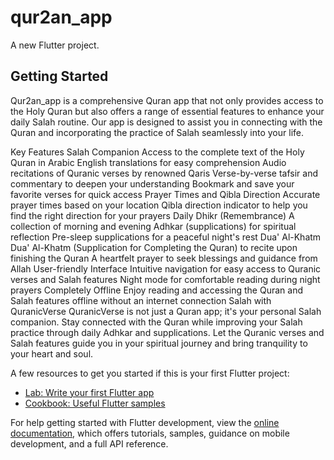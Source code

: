 # qur2an_app

A new Flutter project.

## Getting Started

Qur2an_app is a comprehensive Quran app that not only provides access to the Holy Quran but also offers a range of essential features to enhance your daily Salah routine. Our app is designed to assist you in connecting with the Quran and incorporating the practice of Salah seamlessly into your life.

Key Features
Salah Companion
Access to the complete text of the Holy Quran in Arabic
English translations for easy comprehension
Audio recitations of Quranic verses by renowned Qaris
Verse-by-verse tafsir and commentary to deepen your understanding
Bookmark and save your favorite verses for quick access
Prayer Times and Qibla Direction
Accurate prayer times based on your location
Qibla direction indicator to help you find the right direction for your prayers
Daily Dhikr (Remembrance)
A collection of morning and evening Adhkar (supplications) for spiritual reflection
Pre-sleep supplications for a peaceful night's rest
Dua' Al-Khatm
Dua' Al-Khatm (Supplication for Completing the Quran) to recite upon finishing the Quran
A heartfelt prayer to seek blessings and guidance from Allah
User-friendly Interface
Intuitive navigation for easy access to Quranic verses and Salah features
Night mode for comfortable reading during night prayers
Completely Offline
Enjoy reading and accessing the Quran and Salah features offline without an internet connection
Salah with QuranicVerse
QuranicVerse is not just a Quran app; it's your personal Salah companion. Stay connected with the Quran while improving your Salah practice through daily Adhkar and supplications. Let the Quranic verses and Salah features guide you in your spiritual journey and bring tranquility to your heart and soul.

A few resources to get you started if this is your first Flutter project:

- [Lab: Write your first Flutter app](https://docs.flutter.dev/get-started/codelab)
- [Cookbook: Useful Flutter samples](https://docs.flutter.dev/cookbook)

For help getting started with Flutter development, view the
[online documentation](https://docs.flutter.dev/), which offers tutorials,
samples, guidance on mobile development, and a full API reference.
